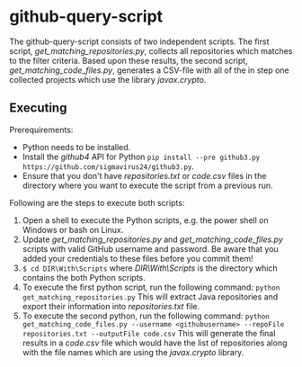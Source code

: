 # github-query-script

The github-query-script consists of two independent scripts. The first script, *get_matching_repositories.py*, collects all repositories which matches to the filter criteria. Based upon these results, the second script, *get_matching_code_files.py*, generates a CSV-file with all of the in step one collected projects which use the library *javax.crypto*. 

## Executing 

Prerequirements:
- Python needs to be installed.
- Install the *github4* API for Python ``` pip install --pre github3.py https://github.com/sigmavirus24/github3.py ```.
- Ensure that you don't have *repositories.txt* or *code.csv* files in the directory where you want to execute the script from a previous run.

Following are the steps to execute both scripts:
1.	Open a shell to execute the Python scripts, e.g. the power shell on Windows or bash on Linux. 
4.	Update *get_matching_repositories.py* and *get_matching_code_files.py* scripts with valid GitHub username and password. Be aware that you added your credentials to these files before you commit them! 
5.  ``$ cd DIR\With\Scripts`` where *DIR\With\Scripts* is the directory which contains the both Python scripts. 
6.	To execute the first python script, run the following command:
    ```` python get_matching_repositories.py ````
This will extract Java repositories and export their information into *repositories.txt* file.
7.	To execute the second python, run the following command:
``` python get_matching_code_files.py --username <githubusername> --repoFile repositories.txt --outputFile code.csv ```
This will generate the final results in a *code.csv* file which would have the list of repositories along with the file names which are using the *javax.crypto* library.
